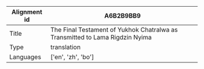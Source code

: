 |Alignment id | A6B2B9BB9
| --- | --- 
|Title | The Final Testament of Yukhok Chatralwa as Transmitted to Lama Rigdzin Nyima 
|Type | translation
|Languages | ['en', 'zh', 'bo']